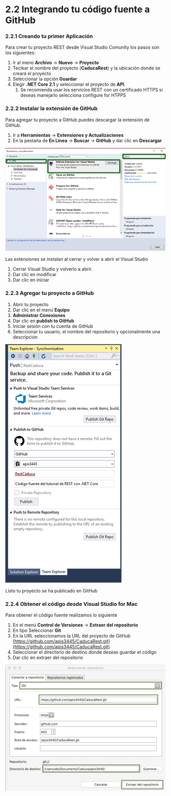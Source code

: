 # 2.2 Integrando tu código fuente a GitHub

### 2.2.1 Creando tu primer Aplicación

Para crear tu proyecto REST desde Visual Studio Comunity los pasos son los siguientes:

1. Ir al menú **Archivo** -&gt; **Nuevo** -&gt; **Proyecto**
2. Teclear el nombre del proyecto \(**CaducaRest**\) y la ubicación donde se creará el proyecto
3. Seleccionar la opción **Guardar**
4. Elegir **.NET Core 2.1** y seleccionar el proyecto de **API**. 
   1. Se recomienda usar los servicios REST con un certificado HTTPS si deseas manejarlo selecciona configure for HTPPS 

### 2.2.2 Instalar la extensión de GitHub

Para agregar tu proyecto a GitHub puedes descargar la extensión de GitHub.

1. Ir a **Herramientas** -&gt; **Extensiones y Actualizaciones**
2. En la pestaña de **En Línea** -&gt; **Buscar** -&gt; **GitHub** y dar clic en **Descargar**

![Figura 2.2.1 Obtener la extensi&#xF3;n de GitHub para Visual Studio Comunity](../.gitbook/assets/2018-08-30_1009.png)

Las extensiones se instalan al cerrar y volver a abrir el Visual Studio

1. Cerrar Visual Studio y volverlo a abrir. 
2. Dar clic en modificar
3. Dar clic en iniciar

### 2.2.3 Agregar tu proyecto a GitHub

1. Abrir tu proyecto 
2. Dar clic en el menú **Equipo**
3. **Administrar Conexiones**
4. Dar clic en **publish to GitHub**
5. Iniciar sesión con tu cuenta de GitHub
6. Seleccionar tu usuario, el nombre del repositorio y opcionalmente una descripción

![Figura 2.2.2 Iniciar sesi&#xF3;n con tu cuenta de GitHub](../.gitbook/assets/publica.png)

Listo tu proyecto se ha publicado en GitHub

### 2.2.4 Obtener el código desde Visual Studio for Mac

Para obtener el código fuente realizamos lo siguiente

1. En el menú **Control de Versiones** -&gt; **Extraer del repositorio**
2. En tipo Seleccionar **Git** 
3. En la URL seleccionamos la URL del proyecto de GitHub [https://github.com/apis3445/CaducaRest.git](https://github.com/apis3445/CaducaRest.git)
4. Seleccionar el directorio de destino donde deseas guardar el código
5. Dar clic en extraer del repositorio

![](../.gitbook/assets/image%20%2870%29.png)

